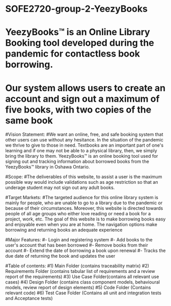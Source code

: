 # SOFE2720-group-2-YeezyBooks
# YeezyBooks™ is an Online Library Booking tool developed during the pandemic for contactless book borrowing.
# Our system allows users to create an account and sign out a maximum of five books, with two copies of the same book

#Vision Statement:
#We want an online, free, and safe booking system that other users can use without any hesitance. In the situation of the pandemic we thrive to give to those in need. Textbooks are an important part of one's learning and if one may not be able to a physical library, then, we simply bring the library to them. YeezyBooks™ is an online booking tool used for signing out and tracking information about borrowed books from the YeezyBooks™ library in Oshawa Ontario.

#Scope:
#The deliverables of this website, to assist a user is the maximum possible way would include validations such as age restriction so that an underage student may not sign out any adult books.

#Target Markets:
#The targeted audience for this online library system is mainly for people, who are unable to go to a library due to the pandemic or because of their circumstances. Moreover, this website is directed towards people of all age groups who either love reading or need a book for a project, work, etc. The goal of this website is to make borrowing books easy and enjoyable even when you are at home. The navigation options make borrowing and returning books an adequate experience 

#Major Features:
#- Login and registering system
#- Add books to the user's account that has been borrowed
#- Remove books from their account
#- Extend the date of borrowing a book upon renewal
#- Tracks the due date of returning the book and updates the user


#Table of contents:
#1) Main Folder (contains traceability matrix)
#2) Requirements Folder (contains tabular list of requirements and a review report of the requirements)
#3) Use Case Folder(contains all relevant use cases)
#4) Design Folder (contains class component models, behavioural models, review report of design elements)
#5) Code Folder (Contains relevant code)
#6) Test Case Folder (Contains all unit and integration tests and Acceptance tests)